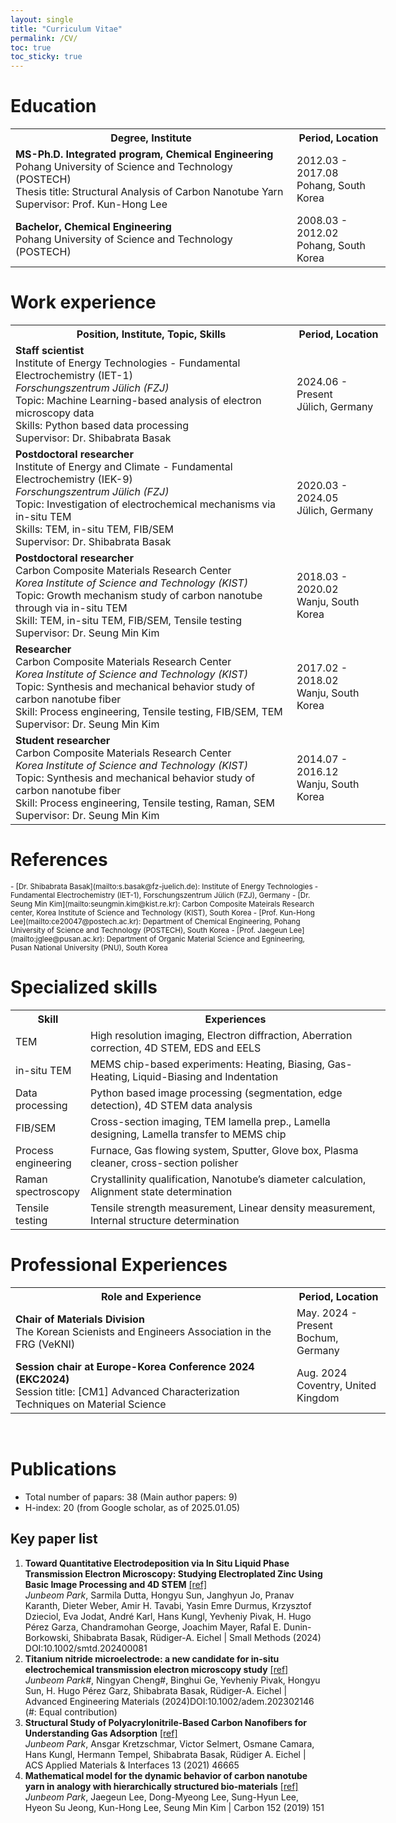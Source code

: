 ```yaml
---
layout: single
title: "Curriculum Vitae"
permalink: /CV/
toc: true
toc_sticky: true
---
```


# Education
<table style="width:600px">
    <tr>
        <th style="width:75%">
            Degree, Institute
        </th>
        <th>
            Period, Location
        </th>
    <tr>
    <tr>
        <td>
            <b>MS-Ph.D. Integrated program, Chemical Engineering</b><br>
            Pohang University of Science and Technology (POSTECH)<br>
            Thesis title: Structural Analysis of Carbon Nanotube Yarn <br>
            Supervisor: Prof. Kun-Hong Lee
        </td>
        <td>
            2012.03 - 2017.08<br>
            Pohang, South Korea
        </td>
    </tr>
    <tr>
        <td>
            <b>Bachelor, Chemical Engineering</b><br>
            Pohang University of Science and Technology (POSTECH)<br>
        </td>
        <td>
            2008.03 - 2012.02<br>
            Pohang, South Korea
        </td>
    </tr>
</table>


# Work experience
<table style="width:600px">
    <tr>
        <th style="width:75%">
            Position, Institute, Topic, Skills
        </th>
        <th>
            Period, Location
        </th>
    <tr>
        <td>
            <b>Staff scientist</b><br>
            Institute of Energy Technologies - Fundamental Electrochemistry (IET-1)<br>
            <i>Forschungszentrum Jülich (FZJ)</i> <br>
            Topic: Machine Learning-based analysis of electron microscopy data<br>
            Skills: Python based data processing<br>
            Supervisor: Dr. Shibabrata Basak
        </td>
        <td>
            2024.06 - Present <br>
            Jülich, Germany
        </td>
    </tr>
    <tr>
        <td>
            <b>Postdoctoral researcher</b><br>
            Institute of Energy and Climate - Fundamental Electrochemistry (IEK-9)<br>
            <i>Forschungszentrum Jülich (FZJ)</i><br>
            Topic: Investigation of electrochemical mechanisms via in-situ TEM<br>
            Skills: TEM, in-situ TEM, FIB/SEM<br>
            Supervisor: Dr. Shibabrata Basak
        </td>
        <td>
            2020.03 - 2024.05 <br>
            Jülich, Germany
        </td>
    </tr>
    <tr>
        <td>
            <b>Postdoctoral researcher</b><br>
            Carbon Composite Materials Research Center<br>
            <i>Korea Institute of Science and Technology (KIST)</i><br>
            Topic: Growth mechanism study of carbon nanotube through via in-situ TEM<br>
            Skill: TEM, in-situ TEM, FIB/SEM, Tensile testing<br>
            Supervisor: Dr. Seung Min Kim
        </td>
        <td>
            2018.03 - 2020.02 <br>
            Wanju, South Korea
        </td>
    </tr>
    <tr>
        <td>
            <b>Researcher</b><br>
            Carbon Composite Materials Research Center<br>
            <i>Korea Institute of Science and Technology (KIST)</i><br>
            Topic: Synthesis and mechanical behavior study of carbon nanotube fiber<br>
            Skill: Process engineering, Tensile testing, FIB/SEM, TEM<br>
            Supervisor: Dr. Seung Min Kim
        </td>
        <td>
            2017.02 - 2018.02 <br>
            Wanju, South Korea
        </td>
    </tr>
    <tr>
        <td>
            <b>Student researcher</b><br>
            Carbon Composite Materials Research Center<br>
            <i>Korea Institute of Science and Technology (KIST)</i><br>
            Topic: Synthesis and mechanical behavior study of carbon nanotube fiber<br>
            Skill: Process engineering, Tensile testing, Raman, SEM<br>
            Supervisor: Dr. Seung Min Kim
        </td>
        <td>
            2014.07 - 2016.12 <br>
            Wanju, South Korea
        </td>
    </tr>
</table>


# References
<small>
- [Dr. Shibabrata Basak](mailto:s.basak@fz-juelich.de): Institute of Energy Technologies - Fundamental Electrochemistry (IET-1), Forschungszentrum Jülich (FZJ), Germany
- [Dr. Seung Min Kim](mailto:seungmin.kim@kist.re.kr): Carbon Composite Mateirals Research center, Korea Institute of Science and Technology (KIST), South Korea
- [Prof. Kun-Hong Lee](mailto:ce20047@postech.ac.kr): Department of Chemical Engineering, Pohang University of Science and Technology (POSTECH), South Korea
- [Prof. Jaegeun Lee](mailto:jglee@pusan.ac.kr): Department of Organic Material Science and Egnineering, Pusan National University (PNU), South Korea
</small>

# Specialized skills
<table style="width:600px">
    <tr>
        <th style="width:20%">
            Skill
        </th>
        <th>
            Experiences
        </th>
    </tr>
    <tr>
        <td>
            TEM
        </td>
        <td>
            High resolution imaging, Electron diffraction, Aberration correction, 4D STEM, EDS and EELS
        </td>
    </tr>
    <tr>
        <td>
            in-situ TEM
        </td>
        <td>
            MEMS chip-based experiments: Heating, Biasing, Gas-Heating, Liquid-Biasing and Indentation
        </td>
    </tr>
    <tr>
        <td>
            Data processing
        </td>
        <td>
            Python based image processing (segmentation, edge detection), 4D STEM data analysis
        </td>
    </tr>
    <tr>
        <td>
            FIB/SEM
        </td>
        <td>
            Cross-section imaging, TEM lamella prep., Lamella designing, Lamella transfer to MEMS chip
        </td>
    </tr>
    <tr>
        <td>
            Process engineering
        </td>
        <td>
            Furnace, Gas flowing system, Sputter, Glove box, Plasma cleaner, cross-section polisher
        </td>
    </tr>    
    <tr>
        <td>
            Raman spectroscopy
        </td>
        <td>
            Crystallinity qualification, Nanotube’s diameter calculation, Alignment state determination
        </td>
    </tr>       
    <tr>
        <td>
            Tensile testing
        </td>
        <td>
            Tensile strength measurement, Linear density measurement, Internal structure determination
        </td>
    </tr>       
</table>



# Professional Experiences
<table style="width:600px">
    <tr>
        <th style="width:75%">
            Role and Experience
        </th>
        <th>
            Period, Location
        </th>
    <tr>
    <tr>
        <td>
            <b>Chair of Materials Division</b><br>
            The Korean Scienists and Engineers Association in the FRG (VeKNI)
        </td>
        <td>
            May. 2024 - Present<br>
            Bochum, Germany
        </td>
    </tr>
    <tr>
        <td>
            <b>Session chair at Europe-Korea Conference 2024 (EKC2024)</b><br>
            Session title: [CM1] Advanced Characterization Techniques on Material Science
        </td>
        <td>
            Aug. 2024<br>
            Coventry, United Kingdom
        </td>
    </tr>
</table>
<br>

# Publications
- Total number of papars: 38 (Main author papers: 9)
- H-index: 20 (from Google scholar, as of 2025.01.05)

## Key paper list
1. **Toward Quantitative Electrodeposition via In Situ Liquid Phase Transmission Electron Microscopy: Studying Electroplated Zinc Using Basic Image Processing and 4D STEM** [[ref]](https://doi.org/10.1002/smtd.202400081)<br>
*Junbeom Park*, Sarmila Dutta, Hongyu Sun, Janghyun Jo, Pranav Karanth, Dieter Weber, Amir H. Tavabi, Yasin Emre Durmus, Krzysztof Dzieciol, Eva Jodat, André Karl, Hans Kungl, Yevheniy Pivak, H. Hugo Pérez Garza, Chandramohan George, Joachim Mayer, Rafal E. Dunin-Borkowski, Shibabrata Basak, Rüdiger-A. Eichel | Small Methods (2024) DOI:10.1002/smtd.202400081
1. **Titanium nitride microelectrode: a new candidate for in-situ electrochemical transmission electron microscopy study** [[ref]](https://doi.org/10.1002/adem.202302146)<br>
*Junbeom Park#*, Ningyan Cheng#, Binghui Ge, Yevheniy Pivak, Hongyu Sun, H. Hugo Pérez Garz, Shibabrata Basak, Rüdiger-A. Eichel | Advanced Engineering Materials (2024)DOI:10.1002/adem.202302146 (#: Equal contribution)
1. **Structural Study of Polyacrylonitrile-Based Carbon Nanofibers for Understanding Gas Adsorption** [[ref]](http://dx.doi.org/10.1021/acsami.1c13541)<br>
*Junbeom Park*, Ansgar Kretzschmar, Victor Selmert, Osmane Camara, Hans Kungl, Hermann Tempel, Shibabrata Basak, Rüdiger A. Eichel | ACS Applied Materials & Interfaces 13 (2021) 46665
1. **Mathematical model for the dynamic behavior of carbon nanotube yarn in analogy with hierarchically structured bio-materials** [[ref]](https://doi.org/10.1016/j.carbon.2019.05.077)<br>
*Junbeom Park*, Jaegeun Lee, Dong-Myeong Lee, Sung-Hyun Lee, Hyeon Su Jeong, Kun-Hong Lee, Seung Min Kim | Carbon 152 (2019) 151